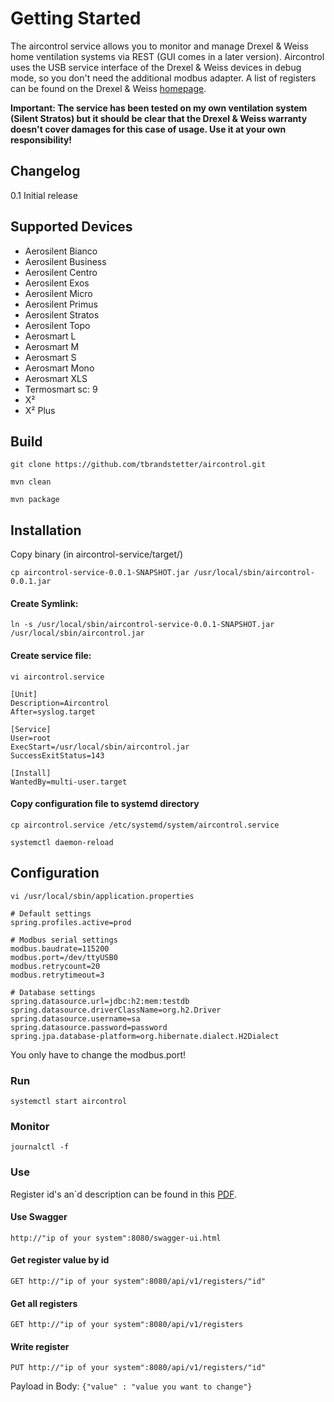 # Getting Started
The aircontrol service allows you to monitor and manage Drexel & Weiss home ventilation systems via REST (GUI comes in a later version). Aircontrol uses the USB service interface of the Drexel & Weiss devices in debug mode, so you don't need the additional modbus adapter. A list of registers can be found on the Drexel & Weiss [homepage](http://filter.drexel-weiss.at/HP/Upload/Dateien/900.6667_00_TI_Modbus_Parameter_V4.01_DE.pdf).

**Important: The service has been tested on my own ventilation system (Silent Stratos) but it should be clear that the Drexel & Weiss warranty doesn't cover damages for this case of usage. Use it at your own responsibility!**

## Changelog
0.1 Initial release

## Supported Devices

- Aerosilent Bianco
- Aerosilent Business
- Aerosilent Centro
- Aerosilent Exos
- Aerosilent Micro
- Aerosilent Primus
- Aerosilent Stratos
- Aerosilent Topo
- Aerosmart L
- Aerosmart M
- Aerosmart S
- Aerosmart Mono
- Aerosmart XLS
- Termosmart sc: 9
- X²
- X² Plus

## Build
``git clone https://github.com/tbrandstetter/aircontrol.git``

``mvn clean``

``mvn package``

## Installation
Copy binary (in aircontrol-service/target/)

``cp aircontrol-service-0.0.1-SNAPSHOT.jar /usr/local/sbin/aircontrol-0.0.1.jar``

#### Create Symlink:

``ln -s /usr/local/sbin/aircontrol-service-0.0.1-SNAPSHOT.jar /usr/local/sbin/aircontrol.jar``

#### Create service file:
``vi aircontrol.service``
```
[Unit]
Description=Aircontrol
After=syslog.target

[Service]
User=root
ExecStart=/usr/local/sbin/aircontrol.jar
SuccessExitStatus=143

[Install]
WantedBy=multi-user.target
```

#### Copy configuration file to systemd directory
``cp aircontrol.service /etc/systemd/system/aircontrol.service``

``systemctl daemon-reload``

## Configuration
``vi /usr/local/sbin/application.properties``
```
# Default settings
spring.profiles.active=prod

# Modbus serial settings
modbus.baudrate=115200
modbus.port=/dev/ttyUSB0
modbus.retrycount=20
modbus.retrytimeout=3

# Database settings
spring.datasource.url=jdbc:h2:mem:testdb
spring.datasource.driverClassName=org.h2.Driver
spring.datasource.username=sa
spring.datasource.password=password
spring.jpa.database-platform=org.hibernate.dialect.H2Dialect
```
You only have to change the modbus.port!

### Run
``systemctl start aircontrol``

### Monitor
``journalctl -f ``

### Use
Register id's an`d description can be found in this [PDF](http://filter.drexel-weiss.at/HP/Upload/Dateien/900.6667_00_TI_Modbus_Parameter_V4.01_DE.pdf).

#### Use Swagger
``http://"ip of your system":8080/swagger-ui.html``

#### Get register value by id
``GET http://"ip of your system":8080/api/v1/registers/"id"``

#### Get all registers
``GET http://"ip of your system":8080/api/v1/registers``

#### Write register
``PUT http://"ip of your system":8080/api/v1/registers/"id"``

Payload in Body: ``{"value" : "value you want to change"}``

